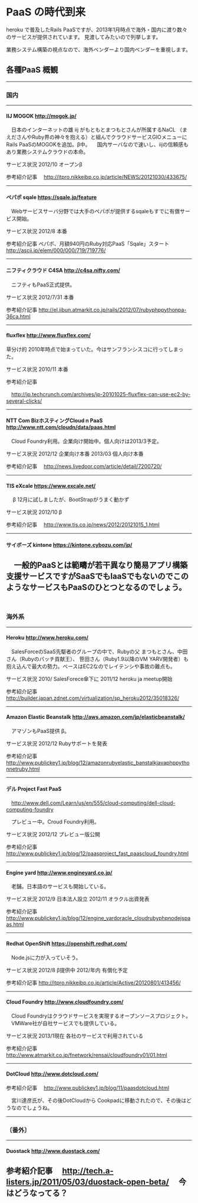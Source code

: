 # PaaS の時代到来

heroku で普及したRails PaaSですが、2013年1月時点で海外・国内に渡り数々のサービスが提供されています。
見渡してみたいので列挙します。

業務システム構築の視点なので、海外ベンダーより国内ベンダーを重視します。

## 各種PaaS 概観
----
### 国内
----

#### IIJ MOGOK http://mogok.jp/

　日本のインターネットの雄 iij がもともとまつもとさんが所属するNaCL
（まえださんやRuby界の神々を抱える）と組んでクラウドサービスGIOメニューにRails PaaSのMOGOKを追加。β中。
　国内サーバなので速いし、iijの信頼感もあり業務システムクラウドの本命。

 サービス状況
 2012/10 オープンβ

 参考紹介記事
　http://itpro.nikkeibp.co.jp/article/NEWS/20121030/433675/

----
#### ペパポ sqale https://sqale.jp/feature
　Webサービスサーバ分野では大手のペパポが提供するsqaleもすでに有償サービス開始。

 サービス状況
 2012/8 本番

 参考紹介記事
ペパボ、月額940円のRuby対応PaaS「Sqale」スタート
http://ascii.jp/elem/000/000/719/719776/

----
#### ニフティクラウド C4SA http://c4sa.nifty.com/
　ニフティもPaaS正式提供。

 サービス状況
 2012/7/31 本番

 参考紹介記事
  http://el.jibun.atmarkit.co.jp/rails/2012/07/rubyphppythonpa-36ca.html

----
#### fluxflex http://www.fluxflex.com/

  草分け的 2010年時点で始まっていた。今はサンフランシスコに行ってしまった。

 サービス状況
 2010/11 本番

 参考紹介記事

　http://jp.techcrunch.com/archives/jp-20101025-fluxflex-can-use-ec2-by-several-clicks/

----
#### NTT Com BizホスティングCloud n PaaS http://www.ntt.com/cloudn/data/paas.html

　Cloud Foundry利用。企業向け開始中。個人向けは2013/3予定。

 サービス状況
 2012/12 企業向け本番
 2013/03 個人向け本番

 参考紹介記事
　http://news.livedoor.com/article/detail/7200720/

----
#### TIS eXcale https://www.excale.net/

　 β 12月に試しましたが、BootStrapがうまく動かず

 サービス状況
 2012/10 β

 参考紹介記事
　http://www.tis.co.jp/news/2012/20121015_1.html

----
#### サイボーズ kintone https://kintone.cybozu.com/jp/

　一般的PaaSとは範疇が若干異なり簡易アプリ構築支援サービスですがSaaSでもIaaSでもないのでこのようなサービスもPaaSのひとつとなるのでしょう。
　
----
### 海外系
----

#### Heroku http://www.heroku.com/

　SalesForceのSaaS先駆者のグループの中で、Rubyの父 まつもとさん、中田さん（Rubyのパッチ貢献王）、
笹田さん（Ruby1.9以降のVM YARV開発者）も抱え込んで最大の勢力。ベースはEC2なのでレイテンシや事故の難点も。

 サービス状況
 2010/ SalesForece傘下に
 2011/12 heroku ja meetup開始

 参考紹介記事
　http://builder.japan.zdnet.com/virtualization/sp_heroku2012/35018326/

----
#### Amazon Elastic Beanstalk http://aws.amazon.com/jp/elasticbeanstalk/

　アマゾンもPaaS提供 β。

 サービス状況
 2012/12 Rubyサポートを発表

 参考紹介記事
http://www.publickey1.jp/blog/12/amazonrubyelastic_banstalkjavaphppythonnetruby.html

----
#### デル Project Fast PaaS
　http://www.dell.com/Learn/us/en/555/cloud-computing/dell-cloud-computing-foundry

　プレビュー中。Croud Foundry利用。

 サービス状況
 2012/12 プレビュー版公開

 参考紹介記事
　http://www.publickey1.jp/blog/12/paasproject_fast_paascloud_foundry.html

----
#### Engine yard http://www.engineyard.co.jp/

　老舗。日本語のサービスも開始している。

 サービス状況
 2012/9 日本法人設立
 2012/11 オラクル出資発表

 参考紹介記事
　http://www.publickey1.jp/blog/12/engine_yardoracle_cloudrubyphpnodejspaas.html

----
#### Redhat OpenShift https://openshift.redhat.com/

　Node.jsに力が入っていそう。

 サービス状況
 2012/8 β提供中
 2012/年内 有償化予定

 参考紹介記事
http://itpro.nikkeibp.co.jp/article/Active/20120801/413456/

----
#### Cloud Foundry http://www.cloudfoundry.com/

　Cloud Foundryはクラウドサービスを実現するオープンソースプロジェクト。
　VMWare社が自社サービスでも提供している。

 サービス状況
 2013/1現在 各社のサービスで利用されている

 参考紹介記事
  http://www.atmarkit.co.jp/fnetwork/rensai/cloudfoundry01/01.html

----
#### DotCloud http://www.dotcloud.com/

 参考紹介記事
　http://www.publickey1.jp/blog/11/paasdotcloud.html

　宮川達彦氏が、その後DotCloudから Cookpadに移動されたので、その後はどうなのでしょうね。

----
### 〔番外〕
----
#### Duostack http://www.duostack.com/
 参考紹介記事
　http://tech.a-listers.jp/2011/05/03/duostack-open-beta/
　今はどうなってる？
----


